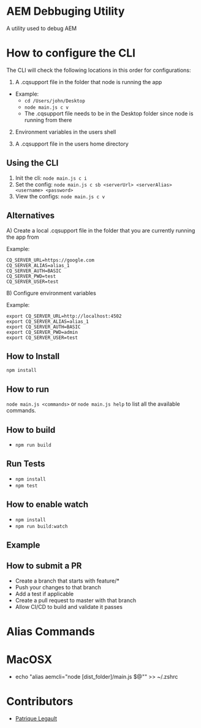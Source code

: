 # AEM Debbuging Utility

A utility used to debug AEM 

# How to configure the CLI

The CLI will check the following locations in this order for configurations:

1. A .cqsupport file in the folder that node is running the app 

  - Example:
    - `cd /Users/john/Desktop`
    - `node main.js c v`
    - The .cqsupport file needs to be in the Desktop folder since node is running from there

2. Environment variables in the users shell

3. A .cqsupport file in the users home directory

## Using the CLI 

1. Init the cli: `node main.js c i`
2. Set the config: `node main.js c sb <serverUrl> <serverAlias> <username> <password>`
3. View the configs: `node main.js c v`

## Alternatives

A) Create a local .cqsupport file in the folder that you are currently running the app from

Example:
```
CQ_SERVER_URL=https://google.com
CQ_SERVER_ALIAS=alias_1
CQ_SERVER_AUTH=BASIC
CQ_SERVER_PWD=test
CQ_SERVER_USER=test
```
B) Configure environment variables

Example:
```
export CQ_SERVER_URL=http://localhost:4502
export CQ_SERVER_ALIAS=alias_1
export CQ_SERVER_AUTH=BASIC
export CQ_SERVER_PWD=admin
export CQ_SERVER_USER=test
```

## How to Install

`npm install`

## How to run

`node main.js <commands>` or `node main.js help` to list all the available
commands.

## How to build

- `npm run build`

## Run Tests

- `npm install`
- `npm test`

## How to enable watch

- `npm install`
- `npm run build:watch`

## Example 

## How to submit a PR

- Create a branch that starts with feature/*
- Push your changes to that branch 
- Add a test if applicable
- Create a pull request to master with that branch
- Allow CI/CD to build and validate it passes

# Alias Commands

# MacOSX

- echo "alias aemcli=\"node [dist_folder]/main.js \$@\"" >> ~/.zshrc

# Contributors

- [Patrique Legault](https://twitter.com/_patlego)
